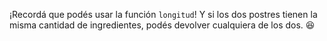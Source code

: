 ¡Recordá que podés usar la función `longitud`! Y si los dos postres tienen la misma cantidad de ingredientes, podés devolver cualquiera de los dos. :satisfied: